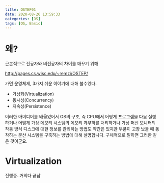 ```yaml
---
title: OSTEP01
date: 2020-08-26 13:59:33
categories: [OS]
tags: [OS, Basic]
---
```


# 왜?

근본적으로 전공자와 비전공자의 차이를 매꾸기  위해

http://pages.cs.wisc.edu/~remzi/OSTEP/

가면 운영체제, 3가지 쉬운 이야기에 대해  볼수있다.

- 가상화(Virtualization) 
- 동시성(Concurrency) 
- 지속성(Persistence)

이러한 아이디어를 배울있어서 OS의 구조, 즉 CPU에서 어떻게 프로그램을 다음 실행하거나 어떻게 가상 메모리 시스템의 메모리 과부하를 처리하거나 가상 머신 모니터의 작동 방식 디스크에 대한 정보를 관리하는 방법도 약간은 있지만 부품이 고장 났을 때 동작하는 분산 시스템을 구축하는 방법에 대해 설명합니다. 구체적으로 말하면 그러한 같은 것이군요.

# Virtualization



진행중..거의다 끝남















